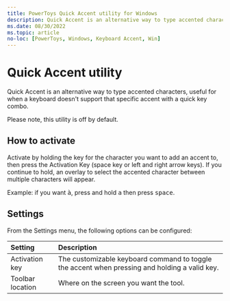 ```yaml
---
title: PowerToys Quick Accent utility for Windows
description: Quick Accent is an alternative way to type accented characters, useful for when a keyboard doesn't support that specific accent with a quick key combo.
ms.date: 08/30/2022
ms.topic: article
no-loc: [PowerToys, Windows, Keyboard Accent, Win]
---
```


# Quick Accent utility

Quick Accent is an alternative way to type accented characters, useful for when a keyboard doesn't support that specific accent with a quick key combo.

Please note, this utility is off by default.

## How to activate

Activate by holding the key for the character you want to add an accent to, then press the Activation Key (space key or left and right arrow keys). If you continue to hold, an overlay to select the accented character between multiple characters will appear.

Example: if you want <kbd>à</kbd>, press and hold <kbd>a</kbd> then press <kbd>space</kbd>.  

## Settings

From the Settings menu, the following options can be configured:

| Setting | Description |
| :--- | :--- |
| Activation key | The customizable keyboard command to toggle the accent when pressing and holding a valid key. |
| Toolbar location | Where on the screen you want the tool. |

